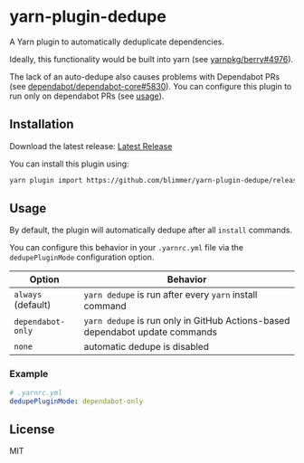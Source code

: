# yarn-plugin-dedupe

A Yarn plugin to automatically deduplicate dependencies.

Ideally, this functionality would be built into yarn (see [yarnpkg/berry#4976](https://github.com/yarnpkg/berry/issues/4976)).

The lack of an auto-dedupe also causes problems with Dependabot PRs (see [dependabot/dependabot-core#5830](https://github.com/dependabot/dependabot-core/issues/5830)).
You can configure this plugin to run only on dependabot PRs (see [usage](#usage)).

## Installation

Download the latest release: [Latest Release](https://github.com/blimmer/yarn-plugin-dedupe/releases/latest)

You can install this plugin using:

```bash
yarn plugin import https://github.com/blimmer/yarn-plugin-dedupe/releases/download/v1.0.0-alpha.3/plugin-dedupe.js
```

## Usage

By default, the plugin will automatically dedupe after all `install` commands.

You can configure this behavior in your `.yarnrc.yml` file via the `dedupePluginMode` configuration
option.

|       Option       |                                   Behavior                                   |
| ------------------ | ---------------------------------------------------------------------------- |
| `always` (default) | `yarn dedupe` is run after every `yarn` install command                      |
| `dependabot-only`  | `yarn dedupe` is run only in GitHub Actions-based dependabot update commands |
| `none`             | automatic dedupe is disabled                                                 |

### Example

```yml
# .yarnrc.yml
dedupePluginMode: dependabot-only
```

## License

MIT
